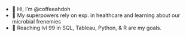 - 👋 Hi, I’m @coffeeahdoh
- 👀 My superpowers rely on exp. in healthcare and learning about our microbial frenemies
- 🌱 Reaching lvl 99 in SQL, Tableau, Python, & R are my goals.

<!---
coffeeahdoh/coffeeahdoh is a ✨ special ✨ repository because its `README.md` (this file) appears on your GitHub profile.
You can click the Preview link to take a look at your changes.
--->
